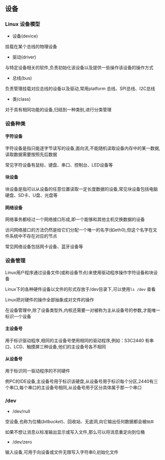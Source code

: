 <!--
 * @Description: 
 * @Version: 1.0
 * @Author: DaLao
 * @Email: dalao_li@163.com
 * @Date: 2021-09-10 09:30:33
 * @LastEditors: DaLao
 * @LastEditTime: 2022-07-03 20:10:30
-->

## 设备


### Linux 设备模型

- 设备(device)

挂载在某个总线的物理设备


- 驱动(driver)

与特定设备相关的软件,负责初始化该设备以及提供一些操作该设备的操作方式


- 总线(bus)

负责管理挂载对应总线的设备以及驱动,常用platform 总线、SPI总线、I2C总线


- 类(class)

对于具有相同功能的设备,归结到一种类别,进行分类管理



### 设备种类


#### 字符设备

字符设备是指只能逐字节读写的设备,面向流,不能随机读取设备内存中的某一数据,读取数据需要按照先后数据

常见字符设备有鼠标、键盘、串口、控制台、LED设备等


#### 块设备

块设备是指可以从设备的任意位置读取一定长度数据的设备,常见块设备包括电脑硬盘、SD卡、U盘、光盘等


#### 网络设备

网络事务都经过一个网络接口形成,即一个能够和其他主机交换数据的设备

访问网络接口的方法仍然是给它们分配一个唯一的名字(如eth0),但这个名字在文件系统中不存在对应的节点

常见网络设备包括网卡设备、蓝牙设备等



### 设备管理


Linux用户程序通过设备文件(或称设备节点)来使用驱动程序操作字符设备和块设备

Linux下的各种硬件设备以文件的形式存放于/dev目录下,可以使用`ls /dev` 查看

Linux把对硬件的操作全部抽象成对文件的操作

在设备管理中,除了设备类型外,内核还需要一对被称为主从设备号的参数,才能唯一标识一个设备


#### 主设备号

用于标识驱动程序,相同的主设备号使用相同的驱动程序,例如：S3C2440 有串口、LCD、触摸屏三种设备,他们的主设备号各不相同


#### 从设备号

用于标识同一驱动程序的不同硬件

例PC的IDE设备,主设备号用于标识该硬盘,从设备号用于标识每个分区,2440有三个串口,每个串口的主设备号相同,从设备号用于区分具体属于那一个串口



### /dev


- /dev/null


空设备,也称为位桶($bit bucket$)、回收站、无底洞,向它输出任何数据都会被`抛弃`

如果不想让消息以标准输出显示或写入文件,那么可以将消息重定向到位桶


- /dev/zero


输入设备,可用于向设备或文件无限写入字符串0,初始化文件